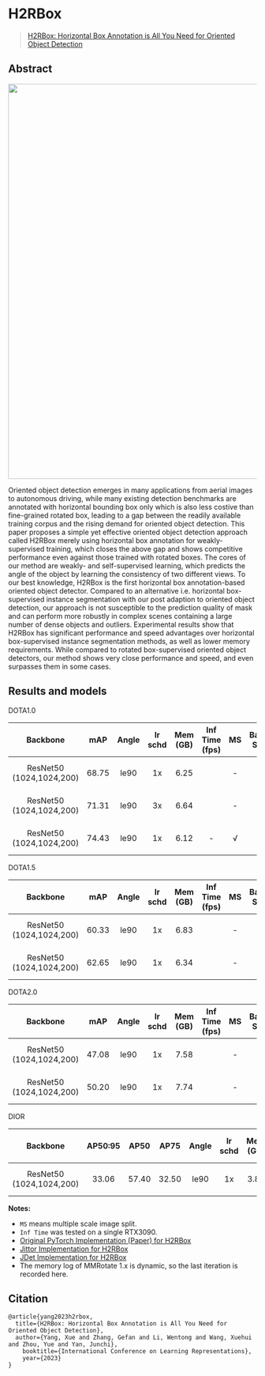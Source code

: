 # H2RBox

> [H2RBox: Horizontal Box Annotation is All You Need for Oriented Object Detection](https://arxiv.org/abs/2210.06742)

<!-- [ALGORITHM] -->

## Abstract

<div align=center>
<img src="https://github.com/yangxue0827/h2rbox-mmrotate/blob/main/configs/h2rbox/pipeline.png" width="800"/>
</div>

Oriented object detection emerges in many applications from aerial images to autonomous driving, while many existing detection benchmarks are annotated with horizontal bounding box only which is also less costive than fine-grained rotated box, leading to a gap between the readily available training corpus and the rising demand for oriented object detection.  This paper proposes a simple yet effective oriented object detection approach called H2RBox merely using horizontal box annotation for weakly-supervised training, which closes the above gap and shows competitive performance even against those trained with rotated boxes.  The cores of our method are weakly- and self-supervised learning, which predicts the angle of the object by learning the consistency of two different views. To our best knowledge, H2RBox is the first horizontal box annotation-based oriented object detector. Compared to an alternative i.e. horizontal box-supervised instance segmentation with our post adaption to oriented object detection, our approach is not susceptible to the prediction quality of mask and can perform more robustly in complex scenes containing a large number of dense objects and outliers. Experimental results show that H2RBox has significant performance and speed advantages over horizontal box-supervised instance segmentation methods, as well as lower memory requirements. While compared to rotated box-supervised oriented object detectors, our method shows very close performance and speed, and even surpasses them in some cases.

## Results and models

DOTA1.0

|         Backbone         |  mAP  | Angle | lr schd | Mem (GB) | Inf Time (fps) | MS  | Batch Size |                                      Configs                                      |                                                                                                                                                     Download                                                                                                                                                     |
| :----------------------: | :---: | :---: | :-----: | :------: | :------------: | :-: | :--------: | :-------------------------------------------------------------------------------: | :--------------------------------------------------------------------------------------------------------------------------------------------------------------------------------------------------------------------------------------------------------------------------------------------------------------: |
| ResNet50 (1024,1024,200) | 68.75 | le90  |   1x    |   6.25   |                |  -  |     2      |    [h2rbox-le90_r50_fpn_adamw-1x_dota](./h2rbox-le90_r50_fpn_adamw-1x_dota.py)    |       [model](https://download.openmmlab.com/mmrotate/v1.0/h2rbox/h2rbox-le90_r50_fpn_adamw-1x_dota/h2rbox-le90_r50_fpn_adamw-1x_dota-d02c933a.pth) \| [log](https://download.openmmlab.com/mmrotate/v1.0/h2rbox/h2rbox-le90_r50_fpn_adamw-1x_dota/h2rbox-le90_r50_fpn_adamw-1x_dota-20221124_153420.json)       |
| ResNet50 (1024,1024,200) | 71.31 | le90  |   3x    |   6.64   |                |  -  |     2      |    [h2rbox-le90_r50_fpn_adamw-3x_dota](./h2rbox-le90_r50_fpn_adamw-3x_dota.py)    |       [model](https://download.openmmlab.com/mmrotate/v1.0/h2rbox/h2rbox-le90_r50_fpn_adamw-3x_dota/h2rbox-le90_r50_fpn_adamw-3x_dota-8bca2d7f.pth) \| [log](https://download.openmmlab.com/mmrotate/v1.0/h2rbox/h2rbox-le90_r50_fpn_adamw-3x_dota/h2rbox-le90_r50_fpn_adamw-3x_dota-20221124_180458.json)       |
| ResNet50 (1024,1024,200) | 74.43 | le90  |   1x    |   6.12   |       -        |  √  |     2      | [h2rbox-le90_r50_fpn_adamw-1x_dota-ms](./h2rbox-le90_r50_fpn_adamw-1x_dota-ms.py) | [model](https://download.openmmlab.com/mmrotate/v1.0/h2rbox/h2rbox-le90_r50_fpn_adamw-1x_dota-ms/h2rbox-le90_r50_fpn_adamw-1x_dota-ms-30dcdc68.pth) \| [log](https://download.openmmlab.com/mmrotate/v1.0/h2rbox/h2rbox-le90_r50_fpn_adamw-1x_dota-ms/h2rbox-le90_r50_fpn_adamw-1x_dota-ms-20221124_224240.json) |

DOTA1.5

|         Backbone         |  mAP  | Angle | lr schd | Mem (GB) | Inf Time (fps) | MS  | Batch Size |                                          Configs                                          |                                                                                                                                                     Download                                                                                                                                                     |
| :----------------------: | :---: | :---: | :-----: | :------: | :------------: | :-: | :--------: | :---------------------------------------------------------------------------------------: | :--------------------------------------------------------------------------------------------------------------------------------------------------------------------------------------------------------------------------------------------------------------------------------------------------------------: |
| ResNet50 (1024,1024,200) | 60.33 | le90  |   1x    |   6.83   |                |  -  |     2      | [h2rbox-le90_r50_fpn_adamw-1x_dotav15](./dotav15/h2rbox-le90_r50_fpn_adamw-1x_dotav15.py) | [model](https://download.openmmlab.com/mmrotate/v1.0/h2rbox/h2rbox-le90_r50_fpn_adamw-1x_dotav15/h2rbox-le90_r50_fpn_adamw-1x_dotav15-5f2178e6.pth) \| [log](https://download.openmmlab.com/mmrotate/v1.0/h2rbox/h2rbox-le90_r50_fpn_adamw-1x_dotav15/h2rbox-le90_r50_fpn_adamw-1x_dotav15-20221125_173828.json) |
| ResNet50 (1024,1024,200) | 62.65 | le90  |   1x    |   6.34   |                |  -  |     2      | [h2rbox-le90_r50_fpn_adamw-3x_dotav15](./dotav15/h2rbox-le90_r50_fpn_adamw-3x_dotav15.py) | [model](https://download.openmmlab.com/mmrotate/v1.0/h2rbox/h2rbox-le90_r50_fpn_adamw-3x_dotav15/h2rbox-le90_r50_fpn_adamw-3x_dotav15-d8337c8e.pth) \| [log](https://download.openmmlab.com/mmrotate/v1.0/h2rbox/h2rbox-le90_r50_fpn_adamw-3x_dotav15/h2rbox-le90_r50_fpn_adamw-3x_dotav15-20221126_135218.json) |

DOTA2.0

|         Backbone         |  mAP  | Angle | lr schd | Mem (GB) | Inf Time (fps) | MS  | Batch Size |                                        Configs                                         |                                                                                                                                                   Download                                                                                                                                                   |
| :----------------------: | :---: | :---: | :-----: | :------: | :------------: | :-: | :--------: | :------------------------------------------------------------------------------------: | :----------------------------------------------------------------------------------------------------------------------------------------------------------------------------------------------------------------------------------------------------------------------------------------------------------: |
| ResNet50 (1024,1024,200) | 47.08 | le90  |   1x    |   7.58   |                |  -  |     2      | [h2rbox-le90_r50_fpn_adamw-1x_dotav2](./dotav2/h2rbox-le90_r50_fpn_adamw-1x_dotav2.py) | [model](https://download.openmmlab.com/mmrotate/v1.0/h2rbox/h2rbox-le90_r50_fpn_adamw-1x_dotav2/h2rbox-le90_r50_fpn_adamw-1x_dotav2-366ced3d.pth) \| [log](https://download.openmmlab.com/mmrotate/v1.0/h2rbox/h2rbox-le90_r50_fpn_adamw-1x_dotav2/h2rbox-le90_r50_fpn_adamw-1x_dotav2-20221126_141507.json) |
| ResNet50 (1024,1024,200) | 50.20 | le90  |   1x    |   7.74   |                |  -  |     2      | [h2rbox-le90_r50_fpn_adamw-3x_dotav2](./dotav2/h2rbox-le90_r50_fpn_adamw-3x_dotav2.py) | [model](https://download.openmmlab.com/mmrotate/v1.0/h2rbox/h2rbox-le90_r50_fpn_adamw-3x_dotav2/h2rbox-le90_r50_fpn_adamw-3x_dotav2-85bf9bfa.pth) \| [log](https://download.openmmlab.com/mmrotate/v1.0/h2rbox/h2rbox-le90_r50_fpn_adamw-3x_dotav2/h2rbox-le90_r50_fpn_adamw-3x_dotav2-20221126_225316.json) |

DIOR

|         Backbone         | AP50:95 | AP50  | AP75  | Angle | lr schd | Mem (GB) | Inf Time (fps) | MS  | Batch Size |                                     Configs                                      |                                                                                                                                               Download                                                                                                                                               |
| :----------------------: | :-----: | :---: | :---: | :---: | :-----: | :------: | :------------: | :-: | :--------: | :------------------------------------------------------------------------------: | :--------------------------------------------------------------------------------------------------------------------------------------------------------------------------------------------------------------------------------------------------------------------------------------------------: |
| ResNet50 (1024,1024,200) |  33.06  | 57.40 | 32.50 | le90  |   1x    |   3.83   |                |  -  |     2      | [h2rbox-le90_r50_fpn_adamw-1x_dior](./dior/h2rbox-le90_r50_fpn_adamw-1x_dior.py) | [model](https://download.openmmlab.com/mmrotate/v1.0/h2rbox/h2rbox-le90_r50_fpn_adamw-1x_dior/h2rbox-le90_r50_fpn_adamw-1x_dior-949b0e4c.pth) \| [log](https://download.openmmlab.com/mmrotate/v1.0/h2rbox/h2rbox-le90_r50_fpn_adamw-1x_dior/h2rbox-le90_r50_fpn_adamw-1x_dior-20221130_204038.json) |

**Notes:**

- `MS` means multiple scale image split.
- `Inf Time` was tested on a single RTX3090.
- [Original PyTorch Implementation (Paper) for H2RBox](https://github.com/yangxue0827/h2rbox-mmrotate)
- [Jittor Implementation for H2RBox](https://github.com/yangxue0827/h2rbox-jittor)
- [JDet Implementation for H2RBox](https://github.com/Jittor/JDet)
- The memory log of MMRotate 1.x is dynamic, so the last iteration is recorded here.

## Citation

```
@article{yang2023h2rbox,
  title={H2RBox: Horizontal Box Annotation is All You Need for Oriented Object Detection},
  author={Yang, Xue and Zhang, Gefan and Li, Wentong and Wang, Xuehui and Zhou, Yue and Yan, Junchi},
	booktitle={International Conference on Learning Representations},
	year={2023}
}

```
